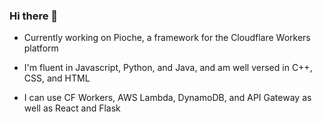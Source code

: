 ### Hi there 👋

- Currently working on Pioche, a framework for the Cloudflare Workers platform

- I'm fluent in Javascript, Python, and Java, and am well versed in C++, CSS, and HTML

- I can use CF Workers, AWS Lambda, DynamoDB, and API Gateway as well as React and Flask
